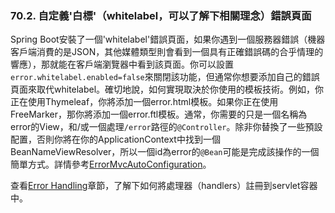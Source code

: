 ### 70.2. 自定義'白標'（whitelabel，可以了解下相關理念）錯誤頁面

Spring Boot安裝了一個'whitelabel'錯誤頁面，如果你遇到一個服務器錯誤（機器客戶端消費的是JSON，其他媒體類型則會看到一個具有正確錯誤碼的合乎情理的響應），那就能在客戶端瀏覽器中看到該頁面。你可以設置`error.whitelabel.enabled=false`來關閉該功能，但通常你想要添加自己的錯誤頁面來取代whitelabel。確切地說，如何實現取決於你使用的模板技術。例如，你正在使用Thymeleaf，你將添加一個error.html模板。如果你正在使用FreeMarker，那你將添加一個error.ftl模板。通常，你需要的只是一個名稱為error的View，和/或一個處理`/error`路徑的`@Controller`。除非你替換了一些預設配置，否則你將在你的ApplicationContext中找到一個BeanNameViewResolver，所以一個id為error的`@Bean`可能是完成該操作的一個簡單方式。詳情參考[ErrorMvcAutoConfiguration](http://github.com/spring-projects/spring-boot/tree/master/spring-boot-autoconfigure/src/main/java/org/springframework/boot/autoconfigure/web/ErrorMvcAutoConfiguration.java)。

查看[Error Handling](http://docs.spring.io/spring-boot/docs/current-SNAPSHOT/reference/htmlsingle/#boot-features-error-handling)章節，了解下如何將處理器（handlers）註冊到servlet容器中。
